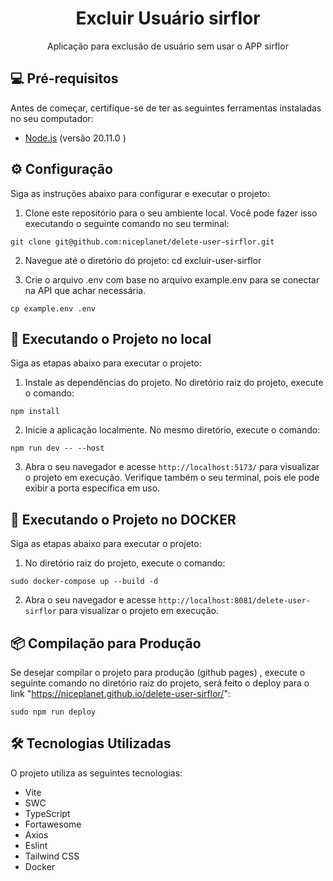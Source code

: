 <h1 align="center">Excluir Usuário sirflor</h1>

<p align="center">
  Aplicação para exclusão de usuário sem usar o APP sirflor
</p>

## 💻 Pré-requisitos

Antes de começar, certifique-se de ter as seguintes ferramentas instaladas no seu computador:

- [Node.js](https://nodejs.org) (versão 20.11.0 )

## ⚙️ Configuração

Siga as instruções abaixo para configurar e executar o projeto:

1. Clone este repositório para o seu ambiente local. Você pode fazer isso executando o seguinte comando no seu terminal:
```
git clone git@github.com:niceplanet/delete-user-sirflor.git
```
2. Navegue até o diretório do projeto:
cd excluir-user-sirflor

3. Crie o arquivo .env com base no arquivo example.env para se conectar na API que achar necessária.
```
cp example.env .env
```

## 🚀 Executando o Projeto no local

Siga as etapas abaixo para executar o projeto:

1. Instale as dependências do projeto. No diretório raiz do projeto, execute o comando:
```
npm install
```
2. Inicie a aplicação localmente. No mesmo diretório, execute o comando:
```
npm run dev -- --host
```
3. Abra o seu navegador e acesse `http://localhost:5173/` para visualizar o projeto em execução. Verifique também o seu terminal, pois ele pode exibir a porta específica em uso.

## 💼 Executando o Projeto no DOCKER

Siga as etapas abaixo para executar o projeto:

1. No diretório raiz do projeto, execute o comando:
```
sudo docker-compose up --build -d
```

2. Abra o seu navegador e acesse `http://localhost:8081/delete-user-sirflor` para visualizar o projeto em execução.

## 📦 Compilação para Produção

Se desejar compilar o projeto para produção (github pages) , execute o seguinte comando no diretório raiz do projeto, será feito o deploy para o link "https://niceplanet.github.io/delete-user-sirflor/":
```
sudo npm run deploy
```

## 🛠️ Tecnologias Utilizadas

O projeto utiliza as seguintes tecnologias:

- Vite
- SWC
- TypeScript
- Fortawesome
- Axios
- Eslint
- Tailwind CSS
- Docker

